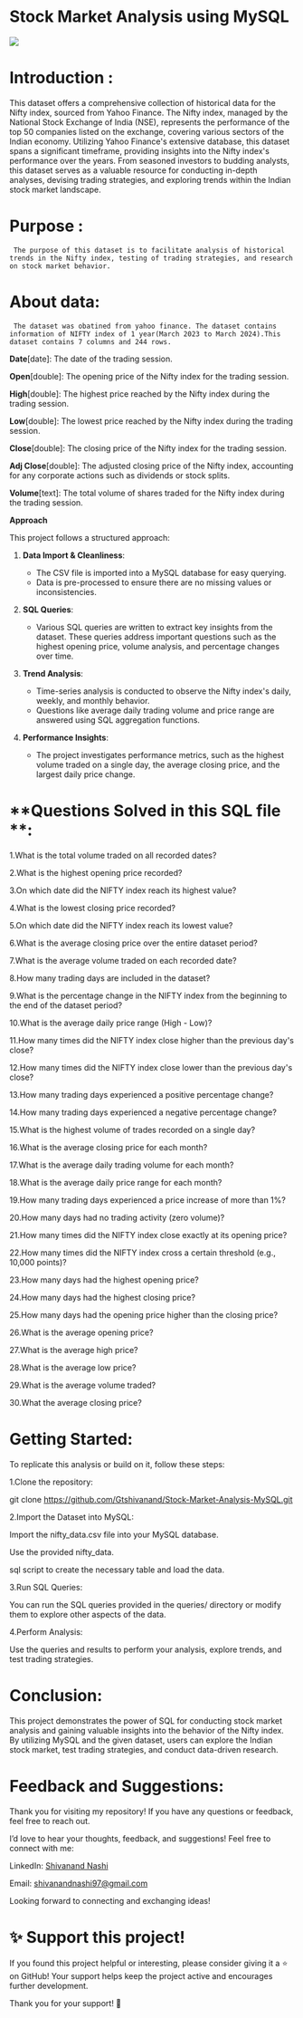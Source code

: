 # Stock Market Analysis using MySQL

<img src="https://github.com/Gtshivanand/Stock-Market-Analysis-Using-MySQL/blob/main/Stock%20Market%20Analysis.jpg"/>

# **Introduction** :

  This dataset offers a comprehensive collection of historical data for the Nifty index, sourced from Yahoo Finance. The Nifty index, managed by the National Stock Exchange of India (NSE), represents the performance of the top 50 companies listed on the exchange, covering various sectors of the Indian economy. Utilizing Yahoo Finance's extensive database, this dataset spans a significant timeframe, providing insights into the Nifty index's performance over the years. From seasoned investors to budding analysts, this dataset serves as a valuable resource for conducting in-depth analyses, devising trading strategies, and exploring trends within the Indian stock market landscape.

# **Purpose** :
  
     The purpose of this dataset is to facilitate analysis of historical trends in the Nifty index, testing of trading strategies, and research on stock market behavior.

# **About data**:
 
     The dataset was obatined from yahoo finance. The dataset contains information of NIFTY index of 1 year(March 2023 to March 2024).This dataset contains 7 columns and 244 rows.
     
  **Date**[date]: The date of the trading session.
     
  **Open**[double]: The opening price of the Nifty index for the trading session.
     
  **High**[double]: The highest price reached by the Nifty index during the trading session.
     
  **Low**[double]: The lowest price reached by the Nifty index during the trading session.
     
  **Close**[double]: The closing price of the Nifty index for the trading session.
     
  **Adj Close**[double]: The adjusted closing price of the Nifty index, accounting for any corporate actions such as dividends or stock splits.
     
  **Volume**[text]: The total volume of shares traded for the Nifty index during the trading session.

  **Approach**

  This project follows a structured approach:

1. **Data Import & Cleanliness**: 
   - The CSV file is imported into a MySQL database for easy querying.
   - Data is pre-processed to ensure there are no missing values or inconsistencies.

2. **SQL Queries**: 
   - Various SQL queries are written to extract key insights from the dataset. These queries address important questions such as the highest opening price, volume analysis, and percentage changes over time.

3. **Trend Analysis**: 
   - Time-series analysis is conducted to observe the Nifty index's daily, weekly, and monthly behavior.
   - Questions like average daily trading volume and price range are answered using SQL aggregation functions.

4. **Performance Insights**: 
   - The project investigates performance metrics, such as the highest volume traded on a single day, the average closing price, and the largest daily price change.


# **Questions Solved in this  SQL file **:

  1.What is the total volume traded on all recorded dates?  

  2.What is the highest opening price recorded?  

  3.On which date did the NIFTY index reach its highest value?  

  4.What is the lowest closing price recorded?  

  5.On which date did the NIFTY index reach its lowest value?  

  6.What is the average closing price over the entire dataset period?  

  7.What is the average volume traded on each recorded date?  

  8.How many trading days are included in the dataset?  

  9.What is the percentage change in the NIFTY index from the beginning to the end of the dataset period?  

  10.What is the average daily price range (High - Low)?  

  11.How many times did the NIFTY index close higher than the previous day's close?  

  12.How many times did the NIFTY index close lower than the previous day's close?  

  13.How many trading days experienced a positive percentage change?  

  14.How many trading days experienced a negative percentage change?  

  15.What is the highest volume of trades recorded on a single day?  

  16.What is the average closing price for each month?  

  17.What is the average daily trading volume for each month?  

  18.What is the average daily price range for each month?  

  19.How many trading days experienced a price increase of more than 1%?  

  20.How many days had no trading activity (zero volume)?  

  21.How many times did the NIFTY index close exactly at its opening price?  

  22.How many times did the NIFTY index cross a certain threshold (e.g., 10,000 points)?  

  23.How many days had the highest opening price?  

  24.How many days had the highest closing price?  

  25.How many days had the opening price higher than the closing price?  

  26.What is the average opening price?  

  27.What is the average high price?  

  28.What is the average low price?  

  29.What is the average volume traded?  

  30.What the average closing price? 

 # Getting Started:
To replicate this analysis or build on it, follow these steps:

1.Clone the repository:

git clone https://github.com/Gtshivanand/Stock-Market-Analysis-MySQL.git

2.Import the Dataset into MySQL:

Import the nifty_data.csv file into your MySQL database.

Use the provided nifty_data.

sql script to create the necessary table and load the data.

3.Run SQL Queries:

You can run the SQL queries provided in the queries/ directory or modify them to explore other aspects of the data.

4.Perform Analysis:

Use the queries and results to perform your analysis, explore trends, and test trading strategies.

# Conclusion:
This project demonstrates the power of SQL for conducting stock market analysis and gaining valuable insights into the behavior of the Nifty index. By utilizing MySQL and the given dataset, users can explore the Indian stock market, test trading strategies, and conduct data-driven research.

# Feedback and Suggestions:

Thank you for visiting my repository! If you have any questions or feedback, feel free to reach out.

I’d love to hear your thoughts, feedback, and suggestions! Feel free to connect with me:

 LinkedIn: [Shivanand Nashi](https://www.linkedin.com/in/shivanand-s-nashi-79579821a)
 
 Email: shivanandnashi97@gmail.com


Looking forward to connecting and exchanging ideas!

# ✨ Support this project!
If you found this project helpful or interesting, please consider giving it a ⭐ on GitHub!
Your support helps keep the project active and encourages further development.

Thank you for your support! 💖





  

  
